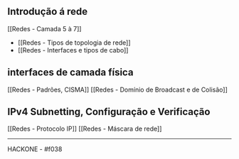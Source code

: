 ## Introdução á rede
[[Redes - Camada 5 à 7]]


- [[Redes - Tipos de topologia de rede]]
- [[Redes - Interfaces e tipos de cabo]]

## interfaces de camada física

[[Redes - Padrões, CISMA]]
[[Redes - Domínio de Broadcast e de Colisão]]

## IPv4 Subnetting, Configuração e Verificação

[[Redes - Protocolo IP]]
[[Redes - Máscara de rede]]

---

HACKONE - #f038